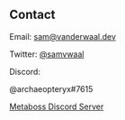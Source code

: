 ## Contact

Email: sam@vanderwaal.dev

Twitter: [@samvwaal](https://twitter.com/samvwaal)

Discord:

@archaeopteryx#7615

[Metaboss Discord Server](https://discord.gg/n3H9rQ8s4R)

